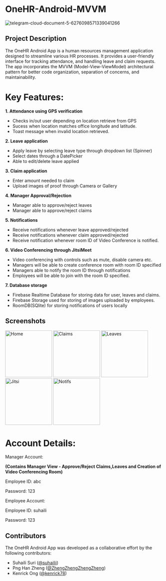 # OneHR-Android-MVVM
![telegram-cloud-document-5-6276098571339041266](https://github.com/suhailii/OneHR-Android-MVVM/assets/74708728/a4f280bb-751a-41d0-bef4-b9e809898429)


## Project Description
The OneHR Android App is a human resources management application designed to streamline various HR processes. It provides a user-friendly interface for tracking attendance, and handling leave and claim requests. The app incorporates the MVVM (Model-View-ViewModel) architectural pattern for better code organization, separation of concerns, and maintainability.

# Key Features:

**1. Attendance using GPS verification**
- Checks in/out user depending on location retrieve from GPS
- Sucess when location matches office longitude and latitude.
- Toast message when invalid location retrieved.

**2. Leave application**
- Apply leave by selecting leave type through dropdown list (Spinner)
- Select dates through a DatePicker
- Able to edit/delete leave applied

**3. Claim application**
- Enter amount needed to claim
- Upload images of proof through Camera or Gallery

**4. Manager Approval/Rejection**
- Manager able to approve/reject leaves
- Manager able to approve/reject claims

**5. Notifications**
- Receive notifications whenever leave approved/rejected
- Receive notifications whenever claim approved/rejected
- Receive notification whenever room ID of Video Conference is notified.

**6. Video Conferencing through JitsiMeet**
- Video conferencing with controls such as mute, disable camera etc.
- Managers will be able to create conference room with room ID specified
- Managers able to notify the room ID through notifications
- Employees will be able to join with the room ID specified.

**7. Database storage**
- Firebase Realtime Database for storing data for user, leaves and claims.
- Firebase Storage used for storing of images uploaded by employees.
- RoomDB(SQlite) for storing notifications of users locally

## Screenshots
<img src="https://github.com/suhailii/OneHR-Android-MVVM/assets/74708728/1d60c89b-2ddb-4daf-95a1-24392a2c63d7" alt="Home" width="150">
<img src="https://github.com/suhailii/OneHR-Android-MVVM/assets/74708728/b998b9ec-c169-45a8-a81a-7b160aef14c7" alt="Claims" width="150">
<img src="https://github.com/suhailii/OneHR-Android-MVVM/assets/74708728/329da39b-591d-48ac-a80b-8586dcbf424b" alt="Leaves" width="150">
<img src="https://github.com/suhailii/OneHR-Android-MVVM/assets/74708728/9fe8903e-700b-4517-9c0a-9457eef9888e" alt="Jitsi" width="150">
<img src="https://github.com/suhailii/OneHR-Android-MVVM/assets/74708728/2d21919b-e0f7-4fe3-a889-68f432bf5fd9" alt="Notifs" width="150">



# Account Details:


Manager Account: 


**(Contains Manager View - Approve/Reject Claims,Leaves and Creation of Video Conferencing Room)**

Employee ID: abc
  
  
Password: 123


Employee Account:
  
  
Employee ID: suhaili 

  
Password: 123


## Contributors

The OneHR Android App was developed as a collaborative effort by the following contributors:
- Suhaili Suri ([@suhailii](https://github.com/suhailii))
- Png Han Zheng ([@ZhengZhengZhengZheng](https://github.com/ZhengZhengZhengZheng))
- Kenrick Ong ([@kenrick78](https://github.com/Kenrick78))
